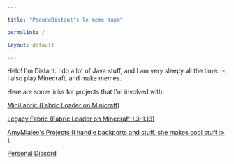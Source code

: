 ```yaml
---

title: "PseudoDistant's le meme dupm"

permalink: /

layout: default

---
```


Helo! I'm Distant. I do a lot of Java stuff, and I am very sleepy all the time. ;-; \
I also play Minecraft, and make memes.


Here are some links for projects that I'm involved with:

[MiniFabric (Fabric Loader on Minicraft)](https://discord.gg/MsQdqe52yT)


[Legacy Fabric (Fabric Loader on Minecraft 1.3-1.13)](https://discord.gg/emgF7bp)


[AmyMialee's Projects (I handle backports and stuff, she makes cool stuff :> )](https://discord.gg/P4dUsxv6An)

[Personal Discord](https://discord.gg/SrdYZU3SwE)
